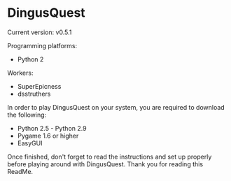 DingusQuest
===========

Current version: v0.5.1

Programming platforms:
- Python 2

Workers:
- SuperEpicness
- dsstruthers


In order to play DingusQuest on your system, you are required to download the following:
- Python 2.5 - Python 2.9
- Pygame 1.6 or higher
- EasyGUI

Once finished, don't forget to read the instructions and set up properly before playing around with DingusQuest.
Thank you for reading this ReadMe.
